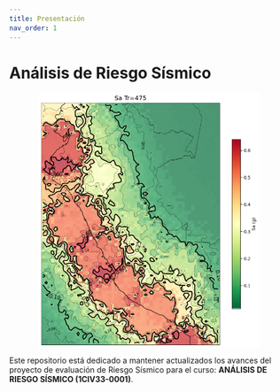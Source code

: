 ```yaml
---
title: Presentación
nav_order: 1
---
```


# **Análisis de Riesgo Sísmico**


<img src="IMG/PGA.png" width="400" style="display:block; margin:auto;"/>

Este repositorio está dedicado a mantener actualizados los avances del proyecto de evaluación de Riesgo Sísmico para el curso: **ANÁLISIS DE RIESGO SÍSMICO (1CIV33-0001)**.
